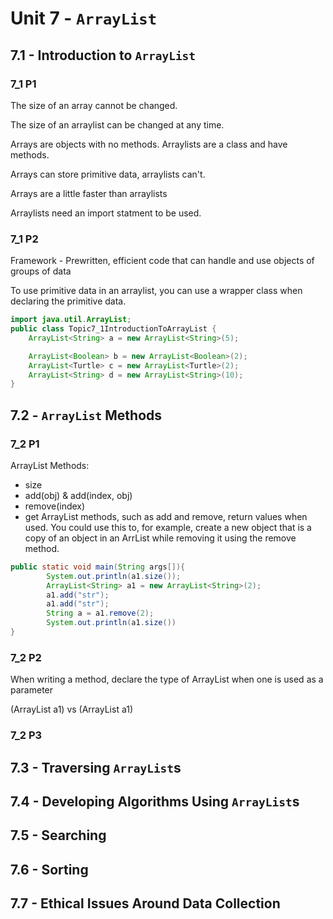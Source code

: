 # Unit 7 - `ArrayList`

## 7.1 - Introduction to `ArrayList`
### 7_1 P1
The size of an array cannot be changed.

The size of an arraylist can be changed at any time.

Arrays are objects with no methods. Arraylists are a class and have methods.

Arrays can store primitive data, arraylists can't.

Arrays are a little faster than arraylists

Arraylists need an import statment to be used.
### 7_1 P2
Framework - Prewritten, efficient code that can handle and use objects of groups of data

To use primitive data in an arraylist, you can use a wrapper class when declaring the primitive data.
```java
import java.util.ArrayList;
public class Topic7_1IntroductionToArrayList {
    ArrayList<String> a = new ArrayList<String>(5);

    ArrayList<Boolean> b = new ArrayList<Boolean>(2);
    ArrayList<Turtle> c = new ArrayList<Turtle>(2);
    ArrayList<String> d = new ArrayList<String>(10);
}
```
## 7.2 - `ArrayList` Methods
### 7_2 P1
ArrayList Methods:
+ size
+ add(obj) & add(index, obj)
+ remove(index)
+ get
ArrayList methods, such as add and remove, return values when used. You could use this to, for example, create a new object that is a copy of an object in an ArrList while removing it using the remove method.
```java
public static void main(String args[]){
        System.out.println(a1.size());
        ArrayList<String> a1 = new ArrayList<String>(2);
        a1.add("str");
        a1.add("str");
        String a = a1.remove(2);
        System.out.println(a1.size())
}
```
### 7_2 P2
When writing a method, declare the type of ArrayList when one is used as a parameter

(ArrayList<String> a1) vs (ArrayList a1)
### 7_2 P3


## 7.3 - Traversing `ArrayList`s

## 7.4 - Developing Algorithms Using `ArrayList`s

## 7.5 - Searching

## 7.6 - Sorting

## 7.7 - Ethical Issues Around Data Collection
